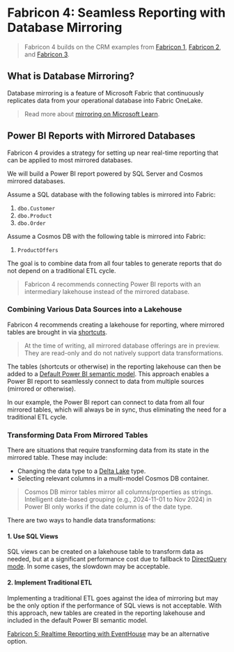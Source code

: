 # Fabricon 4: Seamless Reporting with Database Mirroring

> Fabricon 4 builds on the CRM examples from [Fabricon 1](../Fabricon1/README.md), [Fabricon 2](../Fabricon2/README.md), and [Fabricon 3](../Fabricon3/README.md).

## What is Database Mirroring?

Database mirroring is a feature of Microsoft Fabric that continuously replicates data from your operational database into Fabric OneLake.

> Read more about [mirroring on Microsoft Learn](https://learn.microsoft.com/en-us/fabric/database/mirrored-database/overview).

## Power BI Reports with Mirrored Databases

Fabricon 4 provides a strategy for setting up near real-time reporting that can be applied to most mirrored databases.

We will build a Power BI report powered by SQL Server and Cosmos mirrored databases.

Assume a SQL database with the following tables is mirrored into Fabric:

1. `dbo.Customer`
2. `dbo.Product`
3. `dbo.Order`

Assume a Cosmos DB with the following table is mirrored into Fabric:

1. `ProductOffers`

The goal is to combine data from all four tables to generate reports that do not depend on a traditional ETL cycle.

> Fabricon 4 recommends connecting Power BI reports with an intermediary lakehouse instead of the mirrored database.

### Combining Various Data Sources into a Lakehouse

Fabricon 4 recommends creating a lakehouse for reporting, where mirrored tables are brought in via [shortcuts](https://learn.microsoft.com/en-us/fabric/data-engineering/lakehouse-shortcuts).

> At the time of writing, all mirrored database offerings are in preview. They are read-only and do not natively support data transformations.

The tables (shortcuts or otherwise) in the reporting lakehouse can then be added to a [Default Power BI semantic model](https://learn.microsoft.com/en-us/fabric/data-warehouse/semantic-models). This approach enables a Power BI report to seamlessly connect to data from multiple sources (mirrored or otherwise).

In our example, the Power BI report can connect to data from all four mirrored tables, which will always be in sync, thus eliminating the need for a traditional ETL cycle.

### Transforming Data From Mirrored Tables

There are situations that require transforming data from its state in the mirrored table. These may include:

* Changing the data type to a [Delta Lake](https://learn.microsoft.com/en-us/fabric/data-engineering/lakehouse-and-delta-tables) type.
* Selecting relevant columns in a multi-model Cosmos DB container.

> Cosmos DB mirror tables mirror all columns/properties as strings. Intelligent date-based grouping (e.g., 2024-11-01 to Nov 2024) in Power BI only works if the date column is of the date type.

There are two ways to handle data transformations:

#### 1. Use SQL Views

SQL views can be created on a lakehouse table to transform data as needed, but at a significant performance cost due to fallback to [DirectQuery mode](https://learn.microsoft.com/en-us/fabric/data-warehouse/semantic-models#direct-lake-mode). In some cases, the slowdown may be acceptable.

#### 2. Implement Traditional ETL

Implementing a traditional ETL goes against the idea of mirroring but may be the only option if the performance of SQL views is not acceptable. With this approach, new tables are created in the reporting lakehouse and included in the default Power BI semantic model.

[Fabricon 5: Realtime Reporting with EventHouse](../Fabricon5/README.md) may be an alternative option.
